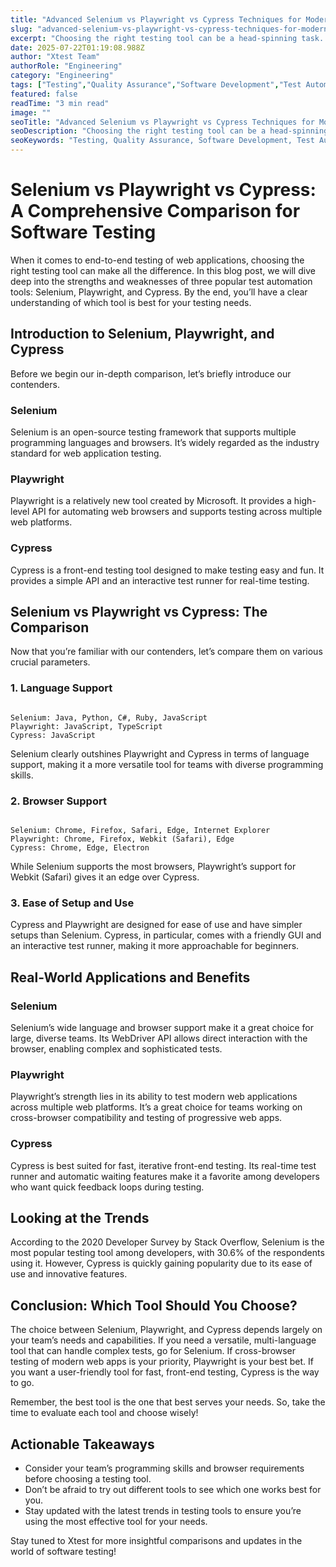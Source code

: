 ```yaml
---
title: "Advanced Selenium vs Playwright vs Cypress Techniques for Modern Development"
slug: "advanced-selenium-vs-playwright-vs-cypress-techniques-for-modern-development"
excerpt: "Choosing the right testing tool can be a head-spinning task. In our blog post, we break down the strengths and weaknesses of Selenium, Playwright, and Cypress - three of the industrys leading automation testing tools. Dive in to discover which tool aligns best with your project needs and boosts your testing efficiency!"
date: 2025-07-22T01:19:08.988Z
author: "Xtest Team"
authorRole: "Engineering"
category: "Engineering"
tags: ["Testing","Quality Assurance","Software Development","Test Automation","CI/CD"]
featured: false
readTime: "3 min read"
image: ""
seoTitle: "Advanced Selenium vs Playwright vs Cypress Techniques for Modern Development"
seoDescription: "Choosing the right testing tool can be a head-spinning task. In our blog post, we break down the strengths and weaknesses of Selenium, Playwright, and Cypress - three of the industrys leading automation testing tools. Dive in to discover which tool aligns best with your project needs and boosts your testing efficiency!"
seoKeywords: "Testing, Quality Assurance, Software Development, Test Automation, CI/CD"
---
```


# Selenium vs Playwright vs Cypress: A Comprehensive Comparison for Software Testing

When it comes to end-to-end testing of web applications, choosing the right testing tool can make all the difference. In this blog post, we will dive deep into the strengths and weaknesses of three popular test automation tools: Selenium, Playwright, and Cypress. By the end, you’ll have a clear understanding of which tool is best for your testing needs.

## Introduction to Selenium, Playwright, and Cypress

Before we begin our in-depth comparison, let’s briefly introduce our contenders.

### Selenium

Selenium is an open-source testing framework that supports multiple programming languages and browsers. It’s widely regarded as the industry standard for web application testing.

### Playwright

Playwright is a relatively new tool created by Microsoft. It provides a high-level API for automating web browsers and supports testing across multiple web platforms.

### Cypress

Cypress is a front-end testing tool designed to make testing easy and fun. It provides a simple API and an interactive test runner for real-time testing.

## Selenium vs Playwright vs Cypress: The Comparison

Now that you’re familiar with our contenders, let’s compare them on various crucial parameters.

### 1\. Language Support

```

Selenium: Java, Python, C#, Ruby, JavaScript
Playwright: JavaScript, TypeScript
Cypress: JavaScript
```

Selenium clearly outshines Playwright and Cypress in terms of language support, making it a more versatile tool for teams with diverse programming skills.

### 2\. Browser Support

```

Selenium: Chrome, Firefox, Safari, Edge, Internet Explorer
Playwright: Chrome, Firefox, Webkit (Safari), Edge
Cypress: Chrome, Edge, Electron
```

While Selenium supports the most browsers, Playwright’s support for Webkit (Safari) gives it an edge over Cypress.

### 3\. Ease of Setup and Use

Cypress and Playwright are designed for ease of use and have simpler setups than Selenium. Cypress, in particular, comes with a friendly GUI and an interactive test runner, making it more approachable for beginners.

## Real-World Applications and Benefits

### Selenium

Selenium’s wide language and browser support make it a great choice for large, diverse teams. Its WebDriver API allows direct interaction with the browser, enabling complex and sophisticated tests.

### Playwright

Playwright’s strength lies in its ability to test modern web applications across multiple web platforms. It’s a great choice for teams working on cross-browser compatibility and testing of progressive web apps.

### Cypress

Cypress is best suited for fast, iterative front-end testing. Its real-time test runner and automatic waiting features make it a favorite among developers who want quick feedback loops during testing.

## Looking at the Trends

According to the 2020 Developer Survey by Stack Overflow, Selenium is the most popular testing tool among developers, with 30.6% of the respondents using it. However, Cypress is quickly gaining popularity due to its ease of use and innovative features.

## Conclusion: Which Tool Should You Choose?

The choice between Selenium, Playwright, and Cypress depends largely on your team’s needs and capabilities. If you need a versatile, multi-language tool that can handle complex tests, go for Selenium. If cross-browser testing of modern web apps is your priority, Playwright is your best bet. If you want a user-friendly tool for fast, front-end testing, Cypress is the way to go.

Remember, the best tool is the one that best serves your needs. So, take the time to evaluate each tool and choose wisely!

## Actionable Takeaways

*   Consider your team’s programming skills and browser requirements before choosing a testing tool.
*   Don’t be afraid to try out different tools to see which one works best for you.
*   Stay updated with the latest trends in testing tools to ensure you’re using the most effective tool for your needs.

Stay tuned to Xtest for more insightful comparisons and updates in the world of software testing!